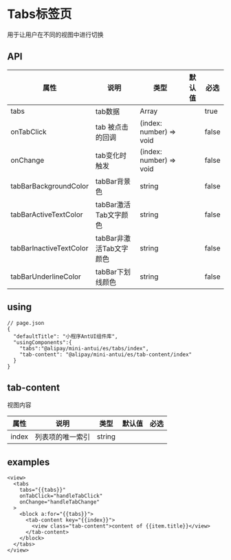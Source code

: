 # Tabs标签页

用于让用户在不同的视图中进行切换

## API

| 属性 | 说明 | 类型 | 默认值 | 必选 |
|----|----|----|----|----|
| tabs | tab数据 | Array |  | true |
| onTabClick | tab 被点击的回调 | (index: number) => void | | false |
| onChange | tab变化时触发 | (index: number) => void | | false |
| tabBarBackgroundColor | tabBar背景色	| string | | false |
| tabBarActiveTextColor | tabBar激活Tab文字颜色	| string | | false |
| tabBarInactiveTextColor | tabBar非激活Tab文字颜色 | string | | false |
| tabBarUnderlineColor | tabBar下划线颜色 | string | | false |

## using

```
// page.json
{
  "defaultTitle": "小程序AntUI组件库",
  "usingComponents":{
    "tabs":"@alipay/mini-antui/es/tabs/index",
    "tab-content": "@alipay/mini-antui/es/tab-content/index"
  }
}
```

## tab-content

视图内容

| 属性 | 说明 | 类型 | 默认值 | 必选 |
|----|----|----|----|----|
| index | 列表项的唯一索引 | string | | | |

## examples

```axml
<view>
  <tabs
    tabs="{{tabs}}"
    onTabClick="handleTabClick"
    onChange="handleTabChange"
  >
    <block a:for="{{tabs}}">
      <tab-content key="{{index}}">
        <view class="tab-content">content of {{item.title}}</view>
      </tab-content>
    </block>
  </tabs>
</view>
```
